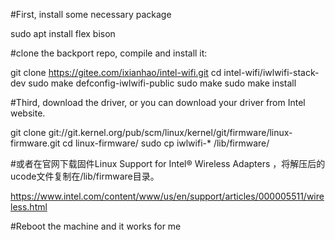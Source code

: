 #First, install some necessary package

sudo apt install flex bison

#clone the backport repo, compile and install it:

git clone https://gitee.com/ixianhao/intel-wifi.git
cd intel-wifi/iwlwifi-stack-dev
sudo make defconfig-iwlwifi-public
sudo make
sudo make install

#Third, download the driver, or you can download your driver from Intel website.

git clone git://git.kernel.org/pub/scm/linux/kernel/git/firmware/linux-firmware.git
cd linux-firmware/
sudo cp iwlwifi-* /lib/firmware/

#或者在官网下载固件Linux Support for Intel® Wireless Adapters ，将解压后的ucode文件复制在/lib/firmware目录。

https://www.intel.com/content/www/us/en/support/articles/000005511/wireless.html

#Reboot the machine and it works for me
